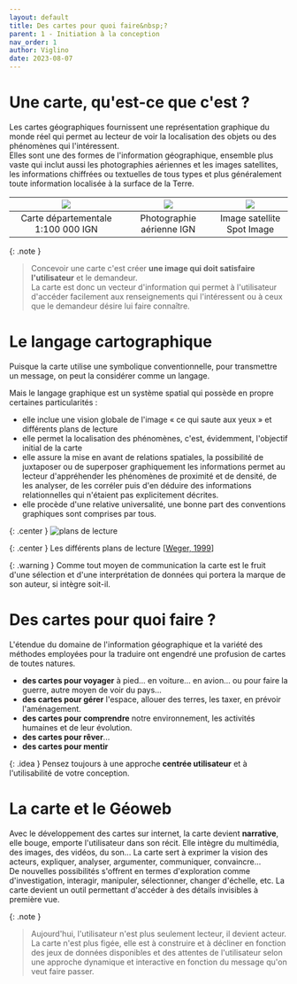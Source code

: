 ```yaml
---
layout: default
title: Des cartes pour quoi faire&nbsp;?
parent: 1 - Initiation à la conception
nav_order: 1
author: Viglino
date: 2023-08-07
---
```


# Une carte, qu'est-ce que c'est ?

Les cartes géographiques fournissent une représentation graphique du monde réel qui permet au lecteur de voir la localisation des objets ou des phénomènes qui l'intéressent.  
Elles sont une des formes de l'information géographique, ensemble plus vaste qui inclut aussi les photographies aériennes et les images satellites, les informations chiffrées ou textuelles de tous types et plus généralement toute information localisée à la surface de la Terre.  

| ![](/Macarte-MI/assets/img/ch1.1a.gif) | ![](/Macarte-MI/assets/img/ch1.1b.gif) | ![](/Macarte-MI/assets/img/ch1.1c.gif) |
|:-------------:|:------------------:|:------:|
| Carte départementale 1:100 000 IGN | Photographie aérienne IGN | Image satellite Spot Image |

{: .note }
> Concevoir une carte c'est créer **une image qui doit satisfaire l'utilisateur** et le demandeur.  
> La carte est donc un vecteur d'information qui permet à l'utilisateur d'accéder facilement aux renseignements qui l'intéressent ou à ceux que le demandeur désire lui faire connaître.

# Le langage cartographique

Puisque la carte utilise une symbolique conventionnelle, pour transmettre un message, on peut la considérer comme un langage.

Mais le langage graphique est un système spatial qui possède en propre certaines particularités :
* elle inclue une vision globale de l'image « ce qui saute aux yeux » et différents plans de lecture
* elle permet la localisation des phénomènes, c'est, évidemment, l'objectif initial de la carte
* elle assure la mise en avant de relations spatiales, la possibilité de juxtaposer ou de superposer graphiquement les informations permet au lecteur d'appréhender les phénomènes de proximité et de densité, de les analyser, de les corréler puis d'en déduire des informations relationnelles qui n'étaient pas explicitement décrites.
* elle procède d'une relative universalité, une bonne part des conventions graphiques sont comprises par tous.

{: .center }
![plans de lecture](/Macarte-MI/assets/img/ch1.1.2.png)

{: .center }
Les différents plans de lecture [[Weger, 1999](/Macarte-MI/annexes/biblio#weger-1999)]

{: .warning }
Comme tout moyen de communication la carte est le fruit d'une sélection et d'une interprétation de données qui portera la marque de son auteur, si intègre soit-il.

# Des cartes pour quoi faire ?

L'étendue du domaine de l'information géographique et la variété des méthodes employées pour la traduire ont engendré une profusion de cartes de toutes natures.

* **des cartes pour voyager** à pied... en voiture... en avion... ou pour faire la guerre, autre moyen de voir du pays...
* **des cartes pour gérer** l'espace, allouer des terres, les taxer, en prévoir l'aménagement.
* **des cartes pour comprendre** notre environnement, les activités humaines et de leur évolution.
* **des cartes pour rêver**...
* **des cartes pour mentir**

{: .idea }
Pensez toujours à une approche **centrée utilisateur** et à l'utilisabilité de votre conception.

# La carte et le Géoweb

Avec le développement des cartes sur internet, la carte devient **narrative**, elle bouge, emporte l'utilisateur dans son récit. Elle intègre du multimédia, des images, des vidéos, du son... La carte sert à exprimer la vision des acteurs, expliquer, analyser, argumenter, communiquer, convaincre...  
De nouvelles possibilités s'offrent en termes d'exploration comme d'investigation, interagir, manipuler, sélectionner, changer d'échelle, etc. La carte devient un outil permettant d'accéder à des détails invisibles à première vue.

{: .note }
> Aujourd'hui, l'utilisateur n'est plus seulement lecteur, il devient acteur. La carte n'est plus figée, elle est à construire et à décliner en fonction des jeux de données disponibles et des attentes de l'utilisateur selon une approche dynamique et interactive en fonction du message qu'on veut faire passer.  

